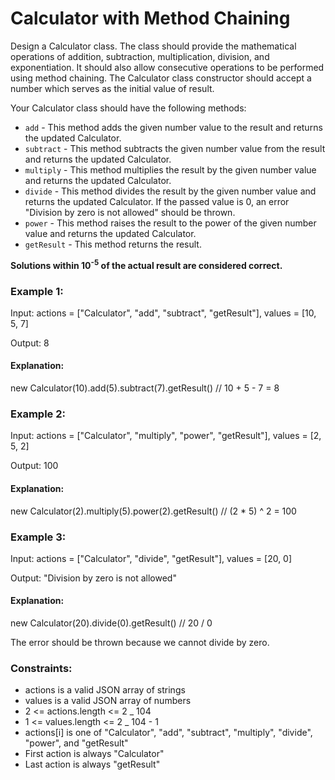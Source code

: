 # Calculator with Method Chaining

Design a Calculator class. The class should provide the mathematical operations of addition, subtraction, multiplication, division, and exponentiation. It should also allow consecutive operations to be performed using method chaining. The Calculator class constructor should accept a number which serves as the initial value of result.

Your Calculator class should have the following methods:

- `add` - This method adds the given number value to the result and returns the updated Calculator.
- `subtract` - This method subtracts the given number value from the result and returns the updated Calculator.
- `multiply` - This method multiplies the result by the given number value and returns the updated Calculator.
- `divide` - This method divides the result by the given number value and returns the updated Calculator. If the passed value is 0, an error "Division by zero is not allowed" should be thrown.
- `power` - This method raises the result to the power of the given number value and returns the updated Calculator.
- `getResult` - This method returns the result.

**Solutions within 10<sup>-5</sup> of the actual result are considered correct.**

### Example 1:

Input:
actions = ["Calculator", "add", "subtract", "getResult"],
values = [10, 5, 7]

Output: 8

#### Explanation:

new Calculator(10).add(5).subtract(7).getResult() // 10 + 5 - 7 = 8

### Example 2:

Input:
actions = ["Calculator", "multiply", "power", "getResult"],
values = [2, 5, 2]

Output: 100

#### Explanation:

new Calculator(2).multiply(5).power(2).getResult() // (2 \* 5) ^ 2 = 100

### Example 3:

Input:
actions = ["Calculator", "divide", "getResult"],
values = [20, 0]

Output: "Division by zero is not allowed"

#### Explanation:

new Calculator(20).divide(0).getResult() // 20 / 0

The error should be thrown because we cannot divide by zero.

### Constraints:

- actions is a valid JSON array of strings
- values is a valid JSON array of numbers
- 2 <= actions.length <= 2 \_ 104
- 1 <= values.length <= 2 \_ 104 - 1
- actions[i] is one of "Calculator", "add", "subtract", "multiply", "divide", "power", and "getResult"
- First action is always "Calculator"
- Last action is always "getResult"
